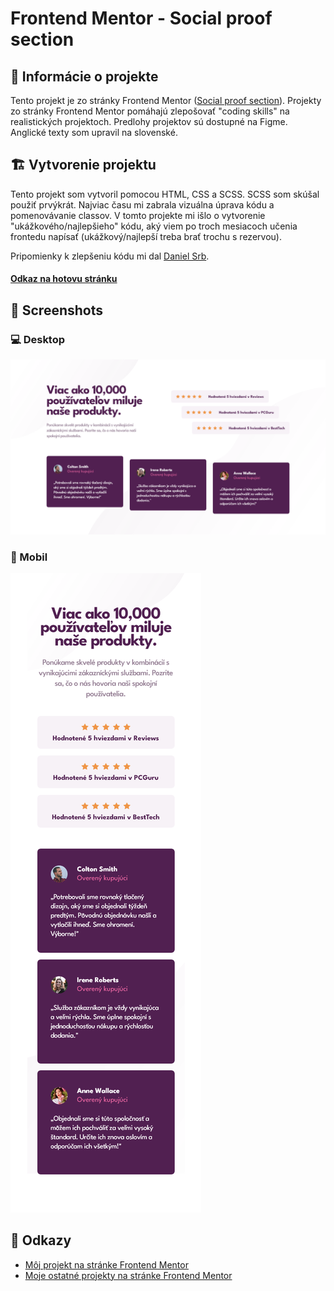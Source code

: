 # Frontend Mentor - Social proof section

## 📝 Informácie o projekte

Tento projekt je zo stránky Frontend Mentor ([Social proof section](https://www.frontendmentor.io/challenges/social-proof-section-6e0qTv_bA)). Projekty zo stránky Frontend Mentor pomáhajú zlepošovať "coding skills" na realistických projektoch. Predlohy projektov sú dostupné na Figme. Anglické texty som upravil na slovenské.

## 🏗️ Vytvorenie projektu

Tento projekt som vytvoril pomocou HTML, CSS a SCSS. SCSS som skúšal použiť prvýkrát. Najviac času mi zabrala vizuálna úprava kódu a pomenovávanie classov. V tomto projekte mi išlo o vytvorenie "ukážkového/najlepšieho" kódu, aký viem po troch mesiacoch učenia frontedu napísať (ukážkový/najlepší treba brať trochu s rezervou).

Pripomienky k zlepšeniu kódu mi dal [Daniel Srb](https://www.linkedin.com/in/danielsrb/).

#### [Odkaz na hotovu stránku](https://tomasdunik.github.io/frontend-mentor__social-proof-section/)

## 📸 Screenshots

### 💻 Desktop

![](./images/screenshot-desktop.png)

### 📱 Mobil

![](./images/screenshot-mobile.png)

## 🔗 Odkazy

- [Môj projekt na stránke Frontend Mentor](https://www.frontendmentor.io/solutions/my-version-social-proof-section-Hj08oYlN0T)
- [Moje ostatné projekty na stránke Frontend Mentor](https://www.frontendmentor.io/profile/WeekendsProgrammer)
